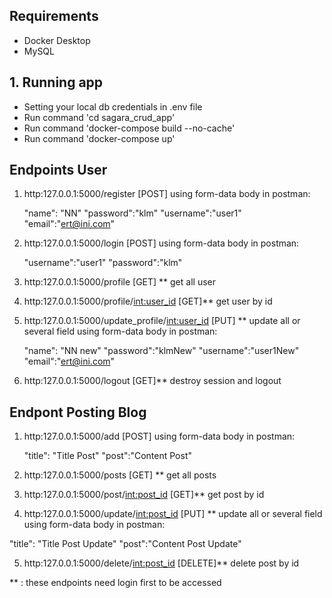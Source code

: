## Requirements
- Docker Desktop
- MySQL


## 1. Running app
- Setting your local db credentials in .env file
- Run command 'cd sagara_crud_app'
- Run command 'docker-compose build --no-cache'
- Run command 'docker-compose up'

## Endpoints User

1. http:127.0.0.1:5000/register  [POST]
   using form-data body in postman:

   "name": "NN"
   "password":"klm"
   "username":"user1"
   "email":"ert@ini.com"

2. http:127.0.0.1:5000/login  [POST]
   using form-data body in postman:

   "username":"user1"
   "password":"klm"

3. http:127.0.0.1:5000/profile  [GET] **
   get all user
   
4. http:127.0.0.1:5000/profile/<int:user_id>  [GET]**
   get user by id

5. http:127.0.0.1:5000/update_profile/<int:user_id>  [PUT] **
   update all or several field
   using form-data body in postman:

   "name": "NN new"
   "password":"klmNew"
   "username":"user1New"
   "email":"ert@ini.com"

6. http:127.0.0.1:5000/logout  [GET]**
   destroy session and logout



## Endpont Posting Blog

1. http:127.0.0.1:5000/add  [POST]
   using form-data body in postman:

   "title": "Title Post"
   "post":"Content Post"


2. http:127.0.0.1:5000/posts  [GET] **
   get all posts
   
3. http:127.0.0.1:5000/post/<int:post_id>  [GET]**
   get post by id

4. http:127.0.0.1:5000/update/<int:post_id>  [PUT] **
   update all or several field
   using form-data body in postman:

  "title": "Title Post Update"
   "post":"Content Post Update"

5. http:127.0.0.1:5000/delete/<int:post_id>  [DELETE]**
   delete post by id


** : these endpoints need login first to be accessed